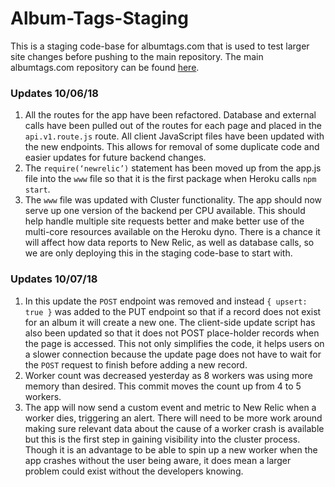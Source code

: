 # Album-Tags-Staging
This is a staging code-base for albumtags.com that is used to test larger site changes before pushing to the main repository. The main albumtags.com repository can be found [here](https://github.com/jhunschejones/album-tags).

### Updates 10/06/18
1. All the routes for the app have been refactored. Database and external calls have been pulled out of the routes for each page and placed in the `api.v1.route.js` route. All client JavaScript files have been updated with the new endpoints. This allows for removal of some duplicate code and easier updates for future backend changes.
2. The `require(‘newrelic’)` statement has been moved up from the app.js file into the `www` file so that it is the first package when Heroku calls `npm start`.
3. The `www` file was updated with Cluster functionality. The app should now serve up one version of the backend per CPU available. This should help handle multiple site requests better and make better use of the multi-core resources available on the Heroku dyno. There is a chance it will affect how data reports to New Relic, as well as database calls, so we are only deploying this in the staging code-base to start with.

### Updates 10/07/18
1. In this update the `POST` endpoint was removed and instead `{ upsert: true }` was added to the PUT endpoint so that if a record does not exist for an album it will create a new one. The client-side update script has also been updated so that it does not POST place-holder records when the page is accessed. This not only simplifies the code, it helps users on a slower connection because the update page does not have to wait for the `POST` request to finish before adding a new record.
2. Worker count was decreased yesterday as 8 workers was using more memory than desired. This commit moves the count up from 4 to 5 workers.
3. The app will now send a custom event and metric to New Relic when a worker dies, triggering an alert. There will need to be more work around making sure relevant data about the cause of a worker crash is available but this is the first step in gaining visibility into the cluster process. Though it is an advantage to be able to spin up a new worker when the app crashes without the user being aware, it does mean a larger problem could exist without the developers knowing.
